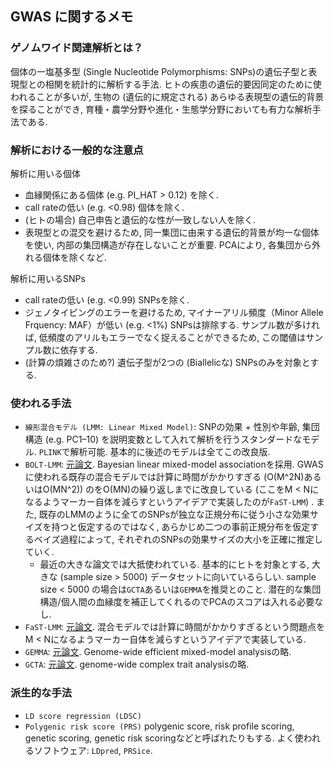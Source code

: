## GWAS に関するメモ
### ゲノムワイド関連解析とは？
個体の一塩基多型 (Single Nucleotide Polymorphisms: SNPs)の遺伝子型と表現型との相関を統計的に解析する手法. ヒトの疾患の遺伝的要因同定のために使われることが多いが, 生物の (遺伝的に規定される) あらゆる表現型の遺伝的背景を探ることができ, 育種・農学分野や進化・生態学分野においても有力な解析手法である.

### 解析における一般的な注意点
解析に用いる個体
- 血縁関係にある個体 (e.g. PI_HAT > 0.12) を除く.
- call rateの低い (e.g. <0.98) 個体を除く.
- (ヒトの場合) 自己申告と遺伝的な性が一致しない人を除く. 
- 表現型との混交を避けるため, 同一集団に由来する遺伝的背景が均一な個体を使い, 内部の集団構造が存在しないことが重要. PCAにより, 各集団から外れる個体を除くなど.

解析に用いるSNPs
- call rateの低い (e.g. <0.99) SNPsを除く.
- ジェノタイピングのエラーを避けるため, マイナーアリル頻度（Minor Allele Frquency: MAF）が低い (e.g. <1%) SNPsは排除する. サンプル数が多ければ, 低頻度のアリルもエラーでなく捉えることができるため, この閾値はサンプル数に依存する.
- (計算の煩雑さのため?) 遺伝子型が2つの (Biallelicな) SNPsのみを対象とする.

### 使われる手法
- `線形混合モデル (LMM: Linear Mixed Model)`: SNPの効果 + 性別や年齢, 集団構造 (e.g. PC1–10) を説明変数として入れて解析を行うスタンダードなモデル. `PLINK`で解析可能. 基本的に後述のモデルは全てこの改良版.
- `BOLT-LMM`: [元論文](https://www.nature.com/articles/ng.3190). Bayesian linear mixed-model associationを採用. GWASに使われる既存の混合モデルでは計算に時間がかかりすぎる (O(M^2N)あるいはO(MN^2)) のをO(MN)の繰り返しまでに改良している (ここをM < Nになるようマーカー自体を減らすというアイデアで実装したのが`FaST-LMM`) . また, 既存のLMMのように全てのSNPsが独立な正規分布に従う小さな効果サイズを持つと仮定するのではなく, あらかじめ二つの事前正規分布を仮定するベイズ過程によって, それぞれのSNPsの効果サイズの大小を正確に推定していく.
  - 最近の大きな論文では大抵使われている. 基本的にヒトを対象とする, 大きな (sample size > 5000) データセットに向いているらしい. sample size < 5000 の場合は`GCTA`あるいは`GEMMA`を推奨とのこと. 潜在的な集団構造/個人間の血縁度を補正してくれるのでPCAのスコアは入れる必要なし.
- `FaST-LMM`: [元論文](https://www.nature.com/articles/nmeth.1681). 混合モデルでは計算に時間がかかりすぎるという問題点をM < Nになるようマーカー自体を減らすというアイデアで実装している.
- `GEMMA`: [元論文](https://www.nature.com/articles/ng.2310). Genome-wide efficient mixed-model analysisの略.
- `GCTA`: [元論文](https://www.cell.com/ajhg/fulltext/S0002-9297(10)00598-7). genome-wide complex trait analysisの略.

### 派生的な手法
- `LD score regression (LDSC)`
- `Polygenic risk score (PRS)`
polygenic score, risk profile scoring, genetic scoring, genetic risk scoringなどと呼ばれたりもする. よく使われるソフトウェア: `LDpred`, `PRSice`.